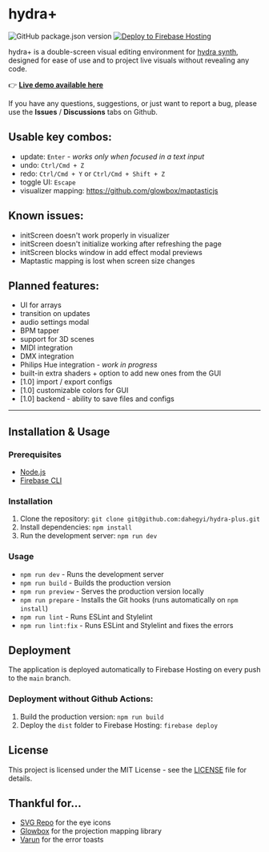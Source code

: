 # hydra+

![GitHub package.json version](https://img.shields.io/github/package-json/v/dahegyi/hydra-plus)
[![Deploy to Firebase Hosting](https://github.com/dahegyi/hydra-plus/actions/workflows/firebase-deploy.yml/badge.svg)](https://github.com/dahegyi/hydra-plus/actions/workflows/firebase-deploy.yml)

hydra+ is a double-screen visual editing environment for [hydra synth](https://github.com/hydra-synth/hydra-synth), designed for ease of use and to project live visuals without revealing any code.

👉 **[Live demo available here](https://hydra-plus.xyz)**

If you have any questions, suggestions, or just want to report a bug, please use the **Issues** / **Discussions** tabs on Github.

## Usable key combos:

- update: `Enter` - _works only when focused in a text input_
- undo: `Ctrl/Cmd + Z`
- redo: `Ctrl/Cmd + Y` or `Ctrl/Cmd + Shift + Z`
- toggle UI: `Escape`
- visualizer mapping: https://github.com/glowbox/maptasticjs

## Known issues:

- initScreen doesn't work properly in visualizer
- initScreen doesn't initialize working after refreshing the page
- initScreen blocks window in add effect modal previews
- Maptastic mapping is lost when screen size changes

## Planned features:

- UI for arrays
- transition on updates
- audio settings modal
- BPM tapper
- support for 3D scenes
- MIDI integration
- DMX integration
- Philips Hue integration - _work in progress_
- built-in extra shaders + option to add new ones from the GUI
- [1.0] import / export configs
- [1.0] customizable colors for GUI
- [1.0] backend - ability to save files and configs

---

## Installation & Usage

### Prerequisites

- [Node.js](https://nodejs.org/en/)
- [Firebase CLI](https://firebase.google.com/docs/cli)

### Installation

1. Clone the repository: `git clone git@github.com:dahegyi/hydra-plus.git`
2. Install dependencies: `npm install`
3. Run the development server: `npm run dev`

### Usage

- `npm run dev` - Runs the development server
- `npm run build` - Builds the production version
- `npm run preview` - Serves the production version locally
- `npm run prepare` - Installs the Git hooks (runs automatically on `npm install`)
- `npm run lint` - Runs ESLint and Stylelint
- `npm run lint:fix` - Runs ESLint and Stylelint and fixes the errors

## Deployment

The application is deployed automatically to Firebase Hosting on every push to the `main` branch.

### Deployment without Github Actions:

1. Build the production version: `npm run build`
2. Deploy the `dist` folder to Firebase Hosting: `firebase deploy`

## License

This project is licensed under the MIT License - see the [LICENSE](LICENSE) file for details.

## Thankful for...

- [SVG Repo](https://www.svgrepo.com) for the eye icons
- [Glowbox](https://github.com/glowbox/maptasticjs) for the projection mapping library
- [Varun](https://github.com/apvarun/toastify-js) for the error toasts
